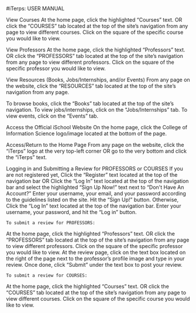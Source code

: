 #iTerps: USER MANUAL

View Courses
At the home page, click the highlighted “Courses” text.
OR click the “COURSES” tab located at the top of the site’s navigation from any page to view different courses.
Click on the square of the specific course you would like to view.

View Professors
At the home page, click the highlighted “Professors” text.
OR click the “PROFESSORS” tab located at the top of the site’s navigation from any page to view different professors.
Click on the square of the specific professor you would like to view.

View Resources (Books, Jobs/Internships, and/or Events)
From any page on the website, click the “RESOURCES” tab located at the top of the site’s navigation from any page.


To browse books, click the “Books” tab located at the top of the site’s navigation.
To view jobs/internships, click on the “Jobs/Internships” tab.
To view events, click on the “Events” tab.

Access the Official iSchool Website
On the home page, click the College of Information Science logo/image located at the bottom of the page.

Access/Return to the Home Page
From any page on the website, click the “iTerps” logo at the very top-left corner OR  go to the very bottom and click the “iTerps” text.

Logging in and Submitting a Review for PROFESSORS or COURSES
If you are not registered yet,
Click the “Register” text located at the top of the navigation bar 
OR Click the “Log In” text located at the top of the navigation bar and select the highlighted “Sign Up Now!” text next to “Don't Have An Account?” 
Enter your username, your email, and your password according to the guidelines listed on the site.
Hit the “Sign Up!” button.
Otherwise,
Click the “Log In” text located at the top of the navigation bar. 
Enter your username, your password, and hit the “Log in” button.

	To submit a review for PROFESSORS:
At the home page, click the highlighted “Professors”  text.
OR click the “PROFESSORS” tab located at the top of the site’s navigation from any page to view different professors.
Click on the square of the specific professor you would like to view.
At the review page, click on the text box located on the right of the page next to the professor’s profile image and type in your review. 
Once done, click “Submit” under the text box to post your review. 

	To submit a review for COURSES:
At the home page, click the highlighted “Courses” text.
OR click the “COURSES” tab located at the top of the site’s navigation from any page to view different courses.
Click on the square of the specific course you would like to view.

